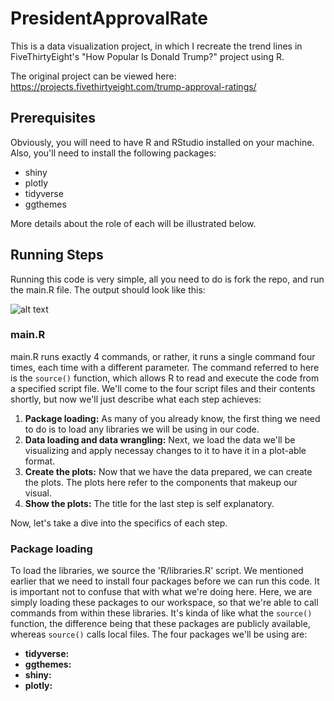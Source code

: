 # PresidentApprovalRate

This is a data visualization project, in which I recreate the trend lines in FiveThirtyEight's "How Popular Is Donald Trump?" project using R.

The original project can be viewed here: https://projects.fivethirtyeight.com/trump-approval-ratings/

## Prerequisites

Obviously, you will need to have R and RStudio installed on your machine. Also, you'll need to install the following packages:
- shiny
- plotly
- tidyverse
- ggthemes

More details about the role of each will be illustrated below.

## Running Steps

Running this code is very simple, all you need to do is fork the repo, and run the main.R file. The output should look like this:


![alt text](./images/Screenshot%20from%202020-04-30%2020-37-50.png)

### main.R

main.R runs exactly 4 commands, or rather, it runs a single command four times, each time with a different parameter. The command referred to here is the `source()` function, which allows R to read and execute the code from a specified script file. We'll come to the four script files and their contents shortly, but now we'll just describe what each step achieves:  
   
1. **Package loading:** As many of you already know, the first thing we need to do is to load any libraries we will be using in our code.     
2. **Data loading and data wrangling:** Next, we load the data we'll be visualizing and apply necessay changes to it to have it in a plot-able format.   
3. **Create the plots:** Now that we have the data prepared, we can create the plots. The plots here refer to the components that makeup our visual.  
4. **Show the plots:** The title for the last step is self explanatory.   
   
Now, let's take a dive into the specifics of each step.

### Package loading

To load the libraries, we source the 'R/libraries.R' script. We mentioned earlier that we need to install four packages before we can run this code. It is important not to confuse that with what we're doing here. Here, we are simply loading these packages to our workspace, so that we're able to call commands from within these libraries. It's kinda of like what the `source()` function, the difference being that these packages are publicly available, whereas `source()` calls local files. The four packages we'll be using are:

* **tidyverse:**
* **ggthemes:**
* **shiny:**
* **plotly:**

